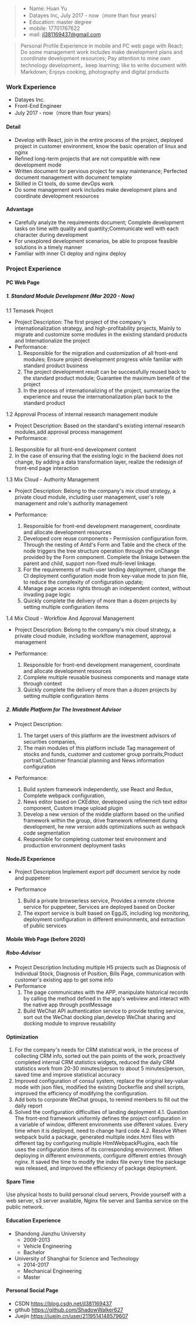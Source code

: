 >* Name: Huan Yu  
>* Datayes Inc,  July 2017 - now（more than four years）
>* Education: master degree
>* mobile: 17701767622
>* mail: jl381169437@gmail.com

> Personal Profile
> Experience in mobile and PC web page with React; Do some management work includes make development plans and coordinate development resources; Pay attention to mine own technology development，keep learning; like to write document with Markdown; Enjoys cooking, photography and digital products

### Work Experience

* Datayes Inc.
* Front-End Engineer
* July 2017 - now（more than four years）

#### Detail

* Develop with React, join in the entire process of the project, deployed project in customer environment, know the basic operation of linux and nginx
* Refined long-term projects that are not compatible with new development mode
* Written document for pervious project for easy maintenance; Perfected document management with document template
* Skilled in CI tools, do some devOps work
* Do some management work includes make development plans and coordinate development resources

#### Advantage

* Carefully analyze the requirements document; Complete development tasks on time with quality and quantity;Communicate well with each character during development
* For unexplored development scenarios, be able to propose feasible solutions in a timely manner
* Familiar with inner CI deploy and nginx deploy

### Project Experience

#### PC Web Page

##### 1. Standard Module Development  (Mar 2020 - Now)

1.1 Temasek Project

* Project Description:
    The first project of the company's internationalization strategy, and high-profitability projects, Mainly to migrate and customize some modules in the existing standard products and Internationalize the project  
* Performance:
    1. Responsible for the migration and customization of all front-end modules; Ensure project development progress while familiar with standard product business
    2. The project development result can be successfully reused back to the standard product module; Guarantee the maximum benefit of the project
    3. In the process of internationalizing of the project, summarize the experience and reuse the internationalization plan back to the standard product

1.2 Approval Process of internal research management module

* Project Description:
Based on the standard's existing internal research modules,add approval process management
* Performance:

1. Responsible for all front-end development content
2. In the case of ensuring that the existing logic in the backend does not change, by adding a data transformation layer, realize the redesign of front-end page interaction

1.3 Mix Cloud - Authority Management

* Project Description:
  Belong to the company's mix cloud strategy, a private cloud module, including user management, user's role management and role's authority management
* Performance:

  1. Responsible for front-end development management, coordinate and allocate development resources
  2. Developed core reuse components - Permission configuration form. Through the nesting of Antd's Form and Table and the check of the node triggers the tree structure operation through the onChange provided by the Form component. Complete the linkage between the parent and child, support non-fixed multi-level linkage.
  3. For the requirements of multi-user landing deployment, change the CI deployment configuration mode from key-value mode to json file, to reduce the complexity of configuration update;
  4. Manage page access rights through an independent context, without invading page logic
  5. Quickly complete the delivery of more than a dozen projects by setting multiple configuration items

1.4 Mix Cloud - Workflow And Approval Management

* Project Description:
  Belong to the company's mix cloud strategy, a private cloud module, including workflow management, approval management
* Performance:

  1. Responsible for front-end development management, coordinate and allocate development resources
  2. Complete multiple reusable business components and manage state through context
  3. Quickly complete the delivery of more than a dozen projects by setting multiple configuration items

##### 2. Middle Platform for The Investment Advisor

* Project Description:
  1. The target users of this platform are the investment advisors of securities companies,
  2. The main modules of this platform include Tag management of stocks and funds, customer and customer group portraits,Product portrait,Customer financial planning and News information configuration

* Performance:
  1. Build system framework independently, use React and Redux, Complete webpack configuration,
  2. News editor based on CKEditor, developed using the rich text editor component, Custom image upload plugin
  3. Develop a new version of the middle platform based on the unified framework within the group, drive framework refinement during development, he new version adds optimizations such as webpack code segmentation
  4. Responsible for completing customer test environment and production environment deployment tasks

#### NodeJS Experience

* Project Description
  Implement export pdf document service by node and puppeteer

* Performance
  1. Build a private browserless service, Provides a remote chrome service for puppeteer, Services are deployed based on Docker
  2. The export service is built based on EggJS, including log monitoring, deployment configuration in different environments, and extraction of public services

#### Mobile Web Page (before 2020)

##### Robo-Advisor

* Project Description
  Including multiple H5 projects such as Diagnosis of Individual Stock, Diagnosis of Position, Bills Page, communication with customer's existing app to get some info
* Performance
  1. The page communicates with the APP, manipulate historical records by calling the method defined in the app's webview and interact with the native app through postMessage
  2. Build WeChat API authentication service to provide testing service, sort out the WeChat docking plan,develop WeChat sharing and docking module to improve reusability

#### Optimization

  1. For the company's needs for CRM statistical work, in the process of collecting CRM info, sorted out the pain points of the work, proactively completed internal CRM statistics widgets, reduced the daily CRM statistics work from 20-30 minutes/person to about 5 minutes/person, saved time and improve statistical accuracy
  2. Improved configuration of consul system, replace the original key-value mode with json files, modified  the existing Dockerfile and shell scripts, improved the efficiency of modifying the configuration.
  3. Add bots to corporate WeChat groups, to remind members to fill out the daily report
  4. Solved the configuration difficulties of landing deployment
   4.1. Question
      The front-end framework uniformly defines the project configuration in a variable of window, different environments use different values. Every time when it is deployed, need to change hard code
    4.2. Resolve
      When webpack build a package, generated multiple index.html files with different tag by configuring   multiple HtmlWebpackPlugins, each file uses the configuration items of its corresponding environment.
      When deploying in different environments, configure different entries through nginx. It saved the time to modify the index file every time the package was released, and improved the efficiency of package  deployment.

#### Spare Time

Use physical hosts to build personal cloud servers, Provide yourself with a web server, s3 server available, Nginx file server and Samba service on the public network.

#### Education Experience

* Shandong Jianzhu University
  * 2009-2013
  * Vehicle Engineering
  * Bachelor
* University of Shanghai for Science and Technology
  * 2014-2017  
  * Mechanical Engineering
  * Master

#### Personal Social Page

* CSDN  <https://blog.csdn.net/jl381169437>
* github  <https://github.com/ShadowWalker627>
* Juejin  <https://juejin.cn/user/2119514148579607>
